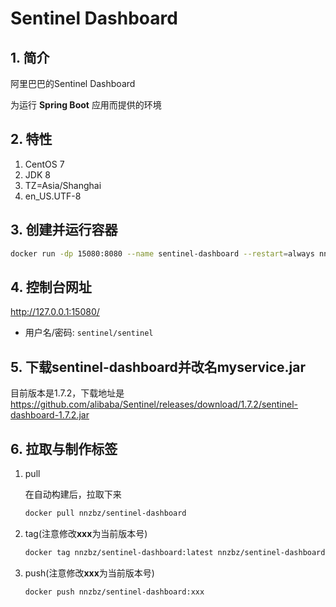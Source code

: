 # Sentinel Dashboard

## 1. 简介

阿里巴巴的Sentinel Dashboard

为运行 **Spring Boot** 应用而提供的环境

## 2. 特性

1. CentOS 7
2. JDK 8
3. TZ=Asia/Shanghai
4. en_US.UTF-8

## 3. 创建并运行容器

```sh
docker run -dp 15080:8080 --name sentinel-dashboard --restart=always nnzbz/sentinel-dashboard
```

## 4. 控制台网址

<http://127.0.0.1:15080/>

- 用户名/密码: `sentinel/sentinel`

## 5. 下载sentinel-dashboard并改名myservice.jar

目前版本是1.7.2，下载地址是 <https://github.com/alibaba/Sentinel/releases/download/1.7.2/sentinel-dashboard-1.7.2.jar>

## 6. 拉取与制作标签

1. pull

   在自动构建后，拉取下来

   ```sh
   docker pull nnzbz/sentinel-dashboard
   ```

2. tag(注意修改**xxx**为当前版本号)

   ```sh
   docker tag nnzbz/sentinel-dashboard:latest nnzbz/sentinel-dashboard:xxx
   ```

3. push(注意修改**xxx**为当前版本号)

   ```sh
   docker push nnzbz/sentinel-dashboard:xxx
   ```

